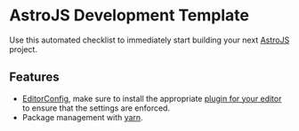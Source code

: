 # AstroJS Development Template
Use this automated checklist to immediately start building your next [AstroJS](https://astro.build/) project. 

## Features 
- [EditorConfig](https://editorconfig.org/), make sure to install the appropriate [plugin for your editor](https://editorconfig.org/#download) to ensure that the settings are enforced. 
- Package management with [yarn](https://yarnpkg.com/).

